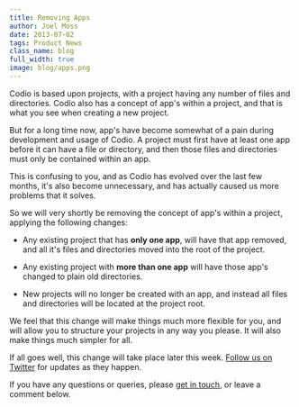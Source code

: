 ```yaml
---
title: Removing Apps
author: Joel Moss
date: 2013-07-02
tags: Product News
class_name: blog
full_width: true
image: blog/apps.png
---
```


Codio is based upon projects, with a project having any number of files and directories. Codio also has a concept of app's within a project, and that is what you see when creating a new project.

But for a long time now, app's have become somewhat of a pain during development and usage of Codio. A project must first have at least one app before it can have a file or directory, and then those files and directories must only be contained within an app.

This is confusing to you, and as Codio has evolved over the last few months, it's also become unnecessary, and has actually caused us more problems that it solves.

So we will very shortly be removing the concept of app's within a project, applying the following changes:

 - Any existing project that has **only one app**, will have that app removed, and all it's files and directories moved into the root of the project.

 - Any existing project with **more than one app** will have those app's changed to plain old directories.

 - New projects will no longer be created with an app, and instead all files and directories will be located at the project root.

We feel that this change will make things much more flexible for you, and will allow you to structure your projects in any way you please. It will also make things much simpler for all.

If all goes well, this change will take place later this week. [Follow us on Twitter](https://twitter.com/codiohq) for updates as they happen.

If you have any questions or queries, please [get in touch](mailto:support@codio.com), or leave a comment below.